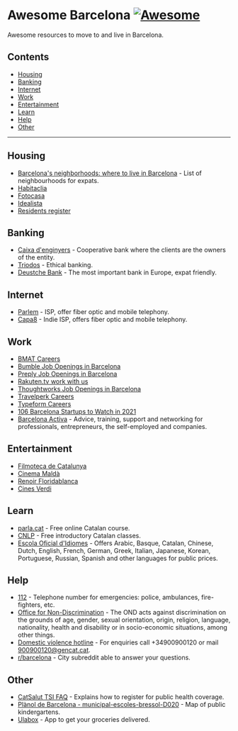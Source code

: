 # Awesome Barcelona [![Awesome](https://awesome.re/badge.svg)](https://awesome.re)

Awesome resources to move to and live in Barcelona.

<!--lint disable awesome-list-item-->
<!-- START doctoc generated TOC please keep comment here to allow auto update -->
<!-- DON'T EDIT THIS SECTION, INSTEAD RE-RUN doctoc TO UPDATE -->
## Contents

- [Housing](#housing)
- [Banking](#banking)
- [Internet](#internet)
- [Work](#work)
- [Entertainment](#entertainment)
- [Learn](#learn)
- [Help](#help)
- [Other](#other)

<!-- END doctoc generated TOC please keep comment here to allow auto update -->
<!--lint enable awesome-list-item-->

---

## Housing

- [Barcelona's neighborhoods: where to live in Barcelona](https://www.expatica.com/es/moving/location/where-to-live-in-barcelona-101435/) - List of neighbourhoods for expats.
- [Habitaclia](https://english.habitaclia.com/rent-home-in-barcelona/province_barcelona-barcelones-area_6/buscardistrito.htm)
- [Fotocasa](https://www.fotocasa.es/en/rental/homes/barcelona-capital/all-zones/l?latitude=41.3854&longitude=2.1775&combinedLocationIds=724,9,8,232,376,8019,0,0,0)
- [Idealista](https://www.idealista.com/en/alquiler-viviendas/barcelona-barcelona/)
- [Residents register](https://ajuntament.barcelona.cat/novaciutadania/en/residents-register)

## Banking

- [Caixa d'enginyers](https://www.caixaenginyers.com/) - Cooperative bank where the clients are the owners of the entity.
- [Triodos](https://www.triodos.es/) - Ethical banking.
- [Deustche Bank](https://www.deutsche-bank.es/pbc/data/en/en-index.html) - The most important bank in Europe, expat friendly.

## Internet

- [Parlem](https://parlem.com/en/) - ISP, offer fiber optic and mobile telephony.
- [Capa8](https://capa8.net/en/) - Indie ISP, offers fiber optic and mobile telephony.

## Work

- [BMAT Careers](https://www.bmat.com/careers)
- [Bumble Job Openings in Barcelona](https://bumble.com/jobs?location=Barcelona%2C%20BC%2C%20ES)
- [Preply Job Openings in Barcelona](https://preply.com/en/careers?location=Barcelona%2C+Spain#vacancies)
- [Rakuten.tv work with us](https://rakuten.wd1.myworkdayjobs.com/RakutenTV/0/refreshFacet/318c8bb6f553100021d223d9780d30be)
- [Thoughtworks Job Openings in Barcelona](https://www.thoughtworks.com/careers/jobs)
- [Travelperk Careers](https://www.travelperk.com/careers/)
- [Typeform Careers](https://www.typeform.com/careers/)
- [106 Barcelona Startups to Watch in 2021](https://www.seedtable.com/startups-barcelona)
- [Barcelona Activa](https://www.barcelonactiva.cat/en/home) - Advice, training, support and networking for professionals, entrepreneurs, the self-employed and companies.

## Entertainment

- [Filmoteca de Catalunya](https://www.filmoteca.cat/web/ca/view-agenda-setmanal)
- [Cinema Maldà](http://www.cinemamalda.com/cartelera-dia-dia/)
- [Renoir Floridablanca](https://www.cinesrenoir.com/cine/renoir-floridablanca/cartelera/)
- [Cines Verdi](https://barcelona.cines-verdi.com/cartelera)

## Learn

- [parla.cat](https://www.parla.cat/pres_catalaenlinia/AppPHP/login/index.php?lang=en) - Free online Catalan course.
- [CNLP](https://www.cpnl.cat/cursos-de-catala/cursos-generals/) - Free introductory Catalan classes.
- [Escola Oficial d'Idiomes](https://www.eoibd.cat/en/) - Offers Arabic, Basque, Catalan, Chinese, Dutch, English, French, German, Greek, Italian, Japanese, Korean, Portuguese, Russian, Spanish and other languages for public prices.

## Help

- [112](https://112.gencat.cat/es/el-112/que-es-el-112/index.html) - Telephone number for emergencies: police, ambulances, fire-fighters, etc.
- [Office for Non-Discrimination](https://ajuntament.barcelona.cat/lgtbi/en/services/office-non-discrimination-0) - The OND acts against discrimination on the grounds of age, gender, sexual orientation, origin, religion, language, nationality, health and disability or in socio-economic situations, among other things.
- [Domestic violence hotline](https://dones.gencat.cat/ca/ambits/violencia_masclista/recursos_atencio/telefon_900/) - For enquiries call +34900900120 or mail 900900120@gencat.cat.
- [r/barcelona](http://reddit.com/r/barcelona) - City subreddit able to answer your questions.

## Other

- [CatSalut TSI FAQ](https://catsalut.gencat.cat/ca/coneix-catsalut/acces-sistema-salut/la-tsi/targeta-sanitaria-individual) - Explains how to register for public health coverage.
- [Plànol de Barcelona - municipal-escoles-bressol-D020](https://w33.bcn.cat/planolBCN/en/guia/act/municipal-escoles-bressol-D020/angle/44.4/position/430916,4583697/) - Map of public kindergartens.
- [Ulabox](https://www.ulabox.com/en) - App to get your groceries delivered.
